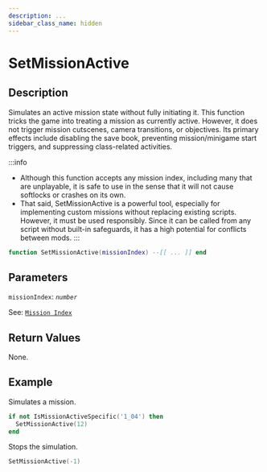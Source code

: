 ```yaml
---
description: ...
sidebar_class_name: hidden
---
```


# SetMissionActive

## Description

Simulates an active mission state without fully initiating it. This function tricks the game into treating a mission as currently active. However, it does not trigger mission cutscenes, camera transitions, or objectives. Its primary effects include disabling the save book, preventing mission/minigame start triggers, and suppressing class-related activities.

:::info
- Although this function accepts any mission index, including many that are unplayable, it is safe to use in the sense that it will not cause softlocks or crashes on its own.
- That said, SetMissionActive is a powerful tool, especially for implementing custom missions without replacing existing scripts. However, it must be used responsibly. Since it can be called from any script without built-in safeguards, it has a high potential for conflicts between mods.
:::

```lua
function SetMissionActive(missionIndex) --[[ ... ]] end
```

## Parameters

`missionIndex`: _`number`_

See: [`Mission Index`](/docs/game-reference/scripting-enumeration/mission-index)

## Return Values

None.

## Example

Simulates a mission.
```lua
if not IsMissionActiveSpecific('1_04') then
  SetMissionActive(12)
end
```

Stops the simulation.
```lua
SetMissionActive(-1)
```
